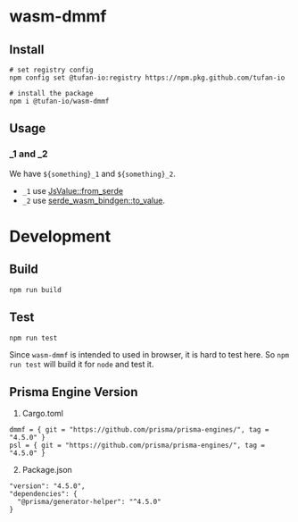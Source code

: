 # wasm-dmmf


## Install

```
# set registry config
npm config set @tufan-io:registry https://npm.pkg.github.com/tufan-io

# install the package
npm i @tufan-io/wasm-dmmf
```

## Usage

### _1 and _2
We have `${something}_1` and `${something}_2`.
- `_1` use [JsValue::from_serde](https://rustwasm.github.io/wasm-bindgen/reference/arbitrary-data-with-serde.html#an-alternative-approach---using-json)
- `_2` use [serde_wasm_bindgen::to_value](https://rustwasm.github.io/wasm-bindgen/reference/arbitrary-data-with-serde.html#send-it-to-javascript-with-serde_wasm_bindgento_value).

# Development

## Build
```
npm run build
```

## Test
```
npm run test
```
Since `wasm-dmmf` is intended to used in browser, it is hard to test here.
So `npm run test` will build it for `node` and test it.

## Prisma Engine Version
1. Cargo.toml
```
dmmf = { git = "https://github.com/prisma/prisma-engines/", tag = "4.5.0" }
psl = { git = "https://github.com/prisma/prisma-engines/", tag = "4.5.0" }
```

2. Package.json
```
"version": "4.5.0",
"dependencies": {
  "@prisma/generator-helper": "^4.5.0"
}
```
